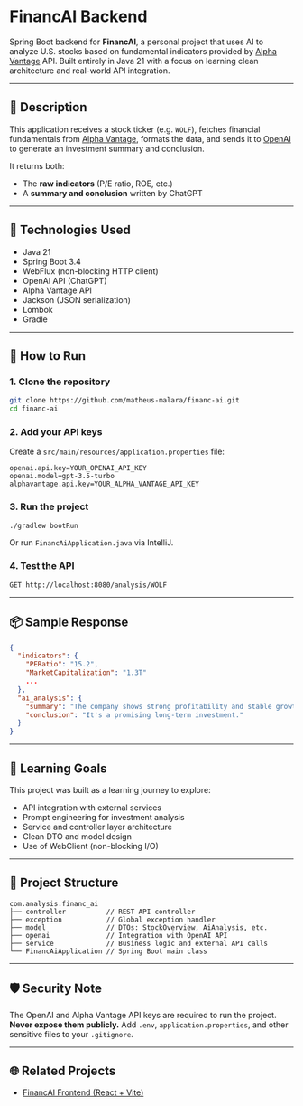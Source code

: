 # FinancAI Backend

Spring Boot backend for **FinancAI**, a personal project that uses AI to analyze U.S. stocks based on fundamental indicators provided by [Alpha Vantage](https://www.alphavantage.co) API. Built entirely in Java 21 with a focus on learning clean architecture and real-world API integration.

---

## 📌 Description

This application receives a stock ticker (e.g. `WOLF`), fetches financial fundamentals from [Alpha Vantage](https://www.alphavantage.co), formats the data, and sends it to [OpenAI](https://openai.com) to generate an investment summary and conclusion.

It returns both:
- The **raw indicators** (P/E ratio, ROE, etc.)
- A **summary and conclusion** written by ChatGPT

---

## 🚀 Technologies Used

- Java 21
- Spring Boot 3.4
- WebFlux (non-blocking HTTP client)
- OpenAI API (ChatGPT)
- Alpha Vantage API
- Jackson (JSON serialization)
- Lombok
- Gradle

---

## 🔧 How to Run

### 1. Clone the repository

```bash
git clone https://github.com/matheus-malara/financ-ai.git
cd financ-ai
```

### 2. Add your API keys

Create a `src/main/resources/application.properties` file:

```properties
openai.api.key=YOUR_OPENAI_API_KEY
openai.model=gpt-3.5-turbo
alphavantage.api.key=YOUR_ALPHA_VANTAGE_API_KEY
```

### 3. Run the project

```bash
./gradlew bootRun
```

Or run `FinancAiApplication.java` via IntelliJ.

### 4. Test the API

```
GET http://localhost:8080/analysis/WOLF
```

---

## 📦 Sample Response

```json
{
  "indicators": {
    "PERatio": "15.2",
    "MarketCapitalization": "1.3T"
    ...  
  },
  "ai_analysis": {
    "summary": "The company shows strong profitability and stable growth.",
    "conclusion": "It's a promising long-term investment."
  }
}
```

---

## 🧠 Learning Goals

This project was built as a learning journey to explore:
- API integration with external services
- Prompt engineering for investment analysis
- Service and controller layer architecture
- Clean DTO and model design
- Use of WebClient (non-blocking I/O)

---

## 📂 Project Structure

```
com.analysis.financ_ai
├── controller          // REST API controller
├── exception           // Global exception handler
├── model               // DTOs: StockOverview, AiAnalysis, etc.
├── openai              // Integration with OpenAI API
├── service             // Business logic and external API calls
└── FinancAiApplication // Spring Boot main class
```

---

## 🛡️ Security Note

The OpenAI and Alpha Vantage API keys are required to run the project.  
**Never expose them publicly.** Add `.env`, `application.properties`, and other sensitive files to your `.gitignore`.

---

## 🌐 Related Projects

- [FinancAI Frontend (React + Vite)](https://github.com/matheus-malara/financ-ai-frontend)
